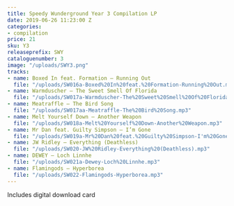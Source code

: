 ```yaml
---
title: Speedy Wunderground Year 3 Compilation LP
date: 2019-06-26 11:23:00 Z
categories:
- compilation
price: 21
sku: Y3
releaseprefix: SWY
cataloguenumber: 3
image: "/uploads/SWY3.png"
tracks:
- name: Boxed In feat. Formation – Running Out
  file: "/uploads/SW016a-Boxed%20In%20feat.%20Formation-Running%20Out.mp3"
- name: Warmduscher – The Sweet Smell Of Florida
  file: "/uploads/SW017a-Warmduscher-The%20Sweet%20Smell%20Of%20Florida.mp3"
- name: Meatraffle – The Bird Song
  file: "/uploads/SW017aa-Meatraffle-The%20Bird%20Song.mp3"
- name: Melt Yourself Down – Another Weapon
  file: "/uploads/SW018a-Melt%20Yourself%20Down-Another%20Weapon.mp3"
- name: Mr Dan feat. Guilty Simpson – I’m Gone
  file: "/uploads/SW019a-Mr%20Dan%20feat.%20Guilty%20Simpson-I'm%20Gone.mp3"
- name: JW Ridley – Everything (Deathless)
  file: "/uploads/SW020-JW%20Ridley-Everything%20(Deathless).mp3"
- name: DEWEY – Loch Linnhe
  file: "/uploads/SW021a-Dewey-Loch%20Linnhe.mp3"
- name: Flamingods – Hyperborea
  file: "/uploads/SW022-Flamingods-Hyperborea.mp3"
---
```


Includes digital download card